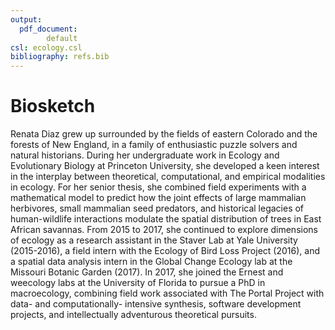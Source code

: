 ```yaml
---
output:
  pdf_document: 
        default
csl: ecology.csl
bibliography: refs.bib
---
```


# Biosketch

Renata Diaz grew up surrounded by the fields of eastern Colorado and the forests of New England, in a family of enthusiastic puzzle solvers and natural historians. During her undergraduate work in Ecology and Evolutionary Biology at Princeton University, she developed a keen interest in the interplay between theoretical, computational, and empirical modalities in ecology. For her senior thesis, she combined field experiments with a mathematical model to predict how the joint effects of large mammalian herbivores, small mammalian seed predators, and historical legacies of human-wildlife interactions modulate the spatial distribution of trees in East African savannas. From 2015 to 2017, she continued to explore dimensions of ecology as a research assistant in the Staver Lab at Yale University (2015-2016), a field intern with the Ecology of Bird Loss Project (2016), and a spatial data analysis intern in the Global Change Ecology lab at the Missouri Botanic Garden (2017). In 2017, she joined the Ernest and weecology labs at the University of Florida to pursue a PhD in macroecology, combining field work associated with The Portal Project with data- and computationally- intensive synthesis, software development projects, and intellectually adventurous theoretical pursuits.

